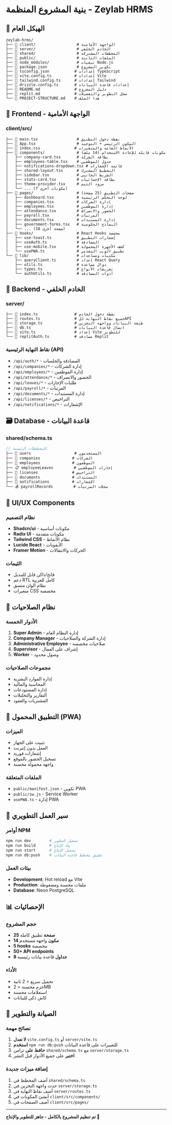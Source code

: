 # بنية المشروع المنظمة - Zeylab HRMS

## 📂 الهيكل العام

```
zeylab-hrms/
├── 📁 client/                  # الواجهة الأمامية
├── 📁 server/                  # الخادم الخلفي
├── 📁 shared/                  # المخططات المشتركة
├── 📁 public/                  # الملفات الثابتة
├── 📁 node_modules/            # تبعيات Node.js
├── 📄 package.json             # تكوين المشروع
├── 📄 tsconfig.json           # إعدادات TypeScript
├── 📄 vite.config.ts          # إعدادات Vite
├── 📄 tailwind.config.ts      # إعدادات Tailwind
├── 📄 drizzle.config.ts       # إعدادات قاعدة البيانات
├── 📄 README.md               # دليل المشروع
├── 📄 replit.md               # سجل التطوير والتفضيلات
└── 📄 PROJECT-STRUCTURE.md    # هذا الملف
```

## 🎨 Frontend - الواجهة الأمامية

### client/src/
```
├── 📄 main.tsx                 # نقطة دخول التطبيق
├── 📄 App.tsx                  # المكون الرئيسي + التوجيه
├── 📄 index.css               # الأنماط العامة والمتغيرات
├── 📁 components/              # مكونات قابلة للإعادة الاستخدام (14 ملف)
│   ├── company-card.tsx       # بطاقة الشركة
│   ├── employees-table.tsx    # جدول الموظفين
│   ├── notifications-dropdown.tsx # قائمة الإشعارات
│   ├── shared-layout.tsx      # التخطيط المشترك
│   ├── sidebar.tsx            # الشريط الجانبي
│   ├── stats-card.tsx         # بطاقة الإحصائيات
│   ├── theme-provider.tsx     # مزود الثيم
│   └── ... (7 مكونات أخرى)
├── 📁 pages/                   # صفحات التطبيق (25 صفحة)
│   ├── dashboard.tsx          # لوحة التحكم الرئيسية
│   ├── companies.tsx          # إدارة الشركات
│   ├── employees.tsx          # إدارة الموظفين
│   ├── attendance.tsx         # الحضور والانصراف
│   ├── payroll.tsx            # المرتبات
│   ├── documents.tsx          # إدارة المستندات
│   ├── government-forms.tsx   # النماذج الحكومية
│   └── ... (18 صفحة أخرى)
├── 📁 hooks/                   # React Hooks مخصصة
│   ├── use-toast.ts           # إشعارات التطبيق
│   ├── useAuth.ts             # المصادقة
│   ├── use-mobile.tsx         # كشف الأجهزة المحمولة
│   └── usePWA.ts              # تطبيق الويب التقدمي
└── 📁 lib/                     # مكتبات ومساعدات
    ├── queryClient.ts         # إعداد React Query
    ├── utils.ts               # دوال مساعدة
    ├── types.ts               # تعريفات الأنواع
    └── authUtils.ts           # أدوات المصادقة
```

## 🔧 Backend - الخادم الخلفي

### server/
```
├── 📄 index.ts                # نقطة دخول الخادم
├── 📄 routes.ts               # جميع نقاط النهاية للAPI
├── 📄 storage.ts              # طبقة البيانات وواجهة التخزين
├── 📄 db.ts                   # اتصال قاعدة البيانات
├── 📄 vite.ts                 # إعداد Vite للتطوير
└── 📄 replitAuth.ts           # مصادقة Replit
```

### نقاط النهاية الرئيسية (API)
- `/api/auth/*` - المصادقة والجلسات
- `/api/companies/*` - إدارة الشركات
- `/api/employees/*` - إدارة الموظفين
- `/api/attendance/*` - الحضور والانصراف
- `/api/leaves/*` - طلبات الإجازات
- `/api/payroll/*` - المرتبات
- `/api/documents/*` - إدارة المستندات
- `/api/licenses/*` - التراخيص
- `/api/notifications/*` - الإشعارات

## 🗃️ Database - قاعدة البيانات

### shared/schema.ts
```typescript
// المخططات الرئيسية:
├── 👤 users                   # المستخدمون
├── 🏢 companies              # الشركات
├── 👥 employees              # الموظفون
├── 📋 employeeLeaves         # إجازات الموظفين
├── 📄 licenses               # التراخيص
├── 📂 documents              # المستندات
├── 🔔 notifications          # الإشعارات
└── 💰 payrollRecords         # سجلات المرتبات
```

## 🎨 UI/UX Components

### نظام التصميم
- **Shadcn/ui** - مكونات أساسية
- **Radix UI** - مكونات متقدمة
- **Tailwind CSS** - نظام الأنماط
- **Lucide React** - الأيقونات
- **Framer Motion** - الحركات والانتقالات

### الثيمات
- فاتح/داكن قابل للتبديل
- دعم RTL كامل للعربية
- نظام ألوان متسق
- متغيرات CSS مخصصة

## 🔐 نظام الصلاحيات

### الأدوار الخمسة
1. **Super Admin** - إدارة النظام العام
2. **Company Manager** - إدارة الشركة والصلاحيات
3. **Administrative Employee** - صلاحيات مخصصة
4. **Supervisor** - إشراف على العمال
5. **Worker** - وصول محدود

### مجموعات الصلاحيات
- إدارة الموارد البشرية
- المحاسبة والمالية
- إدارة المستودعات
- التقارير والتحليلات
- المشتريات والعقود

## 📱 التطبيق المحمول (PWA)

### الميزات
- تثبيت على الجهاز
- العمل بدون إنترنت
- إشعارات فورية
- تسجيل الحضور بالموقع
- واجهة محمولة محسنة

### الملفات المتعلقة
- `public/manifest.json` - تكوين PWA
- `public/sw.js` - Service Worker
- `usePWA.ts` - إدارة PWA

## 🔄 سير العمل التطويري

### أوامر NPM
```bash
npm run dev        # تشغيل التطوير
npm run build      # بناء الإنتاج
npm run start      # تشغيل الإنتاج
npm run db:push    # تطبيق مخطط قاعدة البيانات
```

### بيئات العمل
- **Development**: Hot reload مع Vite
- **Production**: ملفات محسنة ومضغوطة
- **Database**: Neon PostgreSQL

## 📊 الإحصائيات

### حجم المشروع
- **25 صفحة** تطبيق كاملة
- **14 مكون** واجهة مستخدم
- **5 hooks** مخصصة
- **50+ API endpoints**
- **8 جداول** قاعدة بيانات رئيسية

### الأداء
- تحميل سريع < 2 ثانية
- حزم محسنة < 2MB
- استعلامات محسنة
- كاش ذكي للبيانات

## 🔧 الصيانة والتطوير

### نصائح مهمة
1. **لا تعدل** `vite.config.ts` أو `server/vite.ts`
2. **استخدم** `npm run db:push` للتغييرات على قاعدة البيانات
3. **حافظ على** تزامن `shared/schema.ts` مع `server/storage.ts`
4. **اختبر** على جميع الأدوار قبل النشر

### إضافة ميزات جديدة
1. أضف المخطط في `shared/schema.ts`
2. حدث واجهة التخزين في `server/storage.ts`
3. أضف نقاط النهاية في `server/routes.ts`
4. أنشئ المكونات في `client/src/components/`
5. أضف الصفحات في `client/src/pages/`

---

**تم تنظيم المشروع بالكامل - جاهز للتطوير والإنتاج 🚀**